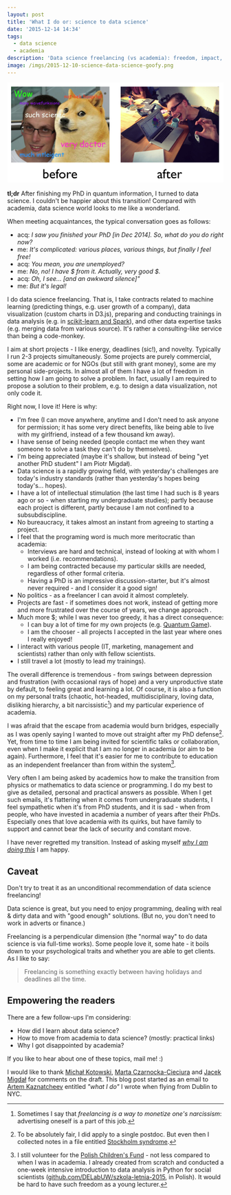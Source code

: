 ```yaml
---
layout: post
title: 'What I do or: science to data science'
date: '2015-12-14 14:34'
tags:
  - data science
  - academia
description: 'Data science freelancing (vs academia): freedom, impact, meritocracy, fast pace, money.'
image: /imgs/2015-12-10-science-data-science-goofy.png
---
```


![Science to Data Science (goofy)](/imgs/2015-12-10-science-data-science-goofy.png)

**tl;dr** After finishing my PhD in quantum information, I turned to data science. I couldn't be happier about this transition! Compared with academia, data science world looks to me like a wonderland.

When meeting acquaintances, the typical conversation goes as follows:

* acq: _I saw you finished your PhD [in Dec 2014]. So, what do you do right now?_
* me: _It's complicated: various places, various things, but finally I feel free!_
* acq: _You mean, you are unemployed?_
* me: _No, no! I have $ from it. Actually, very good $._
* acq: _Oh, I see... [and an awkward silence]"_
* me: _But it's legal!_

I do data science freelancing. That is, I take contracts related to machine learning (predicting things, e.g. user growth of a company), data visualization (custom charts in D3.js), preparing and conducting trainings in data analysis (e.g. in [scikit-learn and Spark](http://workshops.deepsense.io/)), and other data expertise tasks (e.g. merging data from various source). It's rather a consulting-like service than being a code-monkey.

I aim at short projects - I like energy, deadlines (sic!), and novelty. Typically I run 2-3 projects simultaneously.
Some projects are purely commercial, some are academic or for NGOs (but still with grant money), some are my personal side-projects.
In almost all of them I have a lot of freedom in setting how I am going to solve a problem. In fact, usually I am required to propose a solution to their problem, e.g. to design a data visualization, not only code it.

Right now, I love it! Here is why:

* I'm free (I can move anywhere, anytime and I don't need to ask anyone for permission; it has some very direct benefits, like being able to live with my girlfriend, instead of a few thousand km away).
* I have sense of being needed (people contact me when they want someone to solve a task they can't do by themselves).
* I'm being appreciated (maybe it's shallow, but instead of being "yet another PhD student" I am Piotr Migdał).
* Data science is a rapidly growing field, with yesterday's challenges are today's industry standards (rather than yesterday's hopes being today's... hopes).
* I have a lot of intellectual stimulation (the last time I had such is 8 years ago or so - when starting my undergraduate studies); partly because each project is different, partly because I am not confined to a subsubdiscipline.
* No bureaucracy, it takes almost an instant from agreeing to starting a project.
* I feel that the programing word is much more meritocratic than academia:
  * Interviews are hard and technical, instead of looking at with whom I worked (i.e. recommendations).
  * I am being contracted because my particular skills are needed, regardless of other formal criteria.
  * Having a PhD is an impressive discussion-starter, but it's almost never required - and I consider it a good sign!
* No politics - as a freelancer I can avoid it almost completely.
* Projects are fast - if sometimes does not work, instead of getting more and more frustrated over the course of years, we change approach .
* Much more $; while I was never too greedy, it has a direct consequence:
  * I can buy a lot of time for my own projects (e.g. [Quantum Game](http://quantumgame.io/)).
  * I am the chooser - all projects I accepted in the last year where ones I really enjoyed!
* I interact with various people (IT, marketing, management and scientists) rather than only with fellow scientists.
* I still travel a lot (mostly to lead my trainings).

The overall difference is tremendous - from swings between depression and frustration (with occasional rays of hope) and a very unproductive state by default, to feeling great and learning a lot. Of course, it is also a function on my personal traits (chaotic, hot-headed, multidisciplinary, loving data, disliking hierarchy, a bit narcissistic[^1]) and my particular experience of academia.

I was afraid that the escape from academia would burn bridges, especially as I was openly saying I wanted to move out straight after my PhD defense[^2]. Yet, from time to time I am being invited for scientific talks or collaboration, even when I make it explicit that I am no longer in academia (or aim to be again). Furthermore, I feel that it's easier for me to contribute to education as an independent freelancer than from within the system[^3].

Very often I am being asked by academics how to make the transition from physics or mathematics to data science or programming. I do my best to give as detailed, personal and practical answers as possible. When I get such emails, it's flattering when it comes from undergraduate students, I feel sympathetic when it's from PhD students, and it is sad - when from people, who have invested in academia a number of years after their PhDs. Especially ones that love academia with its quirks, but have family to support and cannot bear the lack of security and constant move.

I have never regretted my transition. Instead of asking myself *[why I am doing this](http://www.phdcomics.com/comics/archive.php?comicid=3)* I am happy.

## Caveat

Don't try to treat it as an unconditional recommendation of data science freelancing!

Data science is great, but you need to enjoy programming, dealing with real & dirty data and with "good enough" solutions. (But no, you don't need to work in adverts or finance.)

Freelancing is a perpendicular dimension (the "normal way" to do data science is via full-time works). Some people love it, some hate - it boils down to your psychological traits and whether you are able to get clients. As I like to say:

> Freelancing is something exactly between having holidays and deadlines all the time.

## Empowering the readers

There are a few follow-ups I'm considering:

* How did I learn about data science?
* How to move from academia to data science? (mostly: practical links)
* Why I got disappointed by academia?

If you like to hear about one of these topics, mail me! :)

I would like to thank [Michał Kotowski](http://www.math.toronto.edu/~michal/), [Marta Czarnocka-Cieciura](http://martaczc.deviantart.com/) and [Jacek Migdał](http://jacek.migdal.pl/) for comments on the draft. This blog post started as an email to [Artem Kaznatcheev](https://plus.google.com/101780559173703781847) entitled *"what I do"* I wrote when flying from Dublin to NYC.

[^1]: Sometimes I say that *freelancing is a way to monetize one's narcissism*: advertising oneself is a part of this job.
[^2]: To be absolutely fair, I did apply to a single postdoc. But even then I collected notes in a file entitled [Stockholm syndrome](https://en.wikipedia.org/wiki/Stockholm_syndrome).
[^3]: I still volunteer for the [Polish Children's Fund](https://en.wikipedia.org/wiki/Polish_Children%27s_Fund) - not less compared to when I was in academia. I already created from scratch and conducted a one-week intensive introduction to data analysis in Python for social scientists ([github.com/DELabUW/szkola-letnia-2015](https://github.com/DELabUW/szkola-letnia-2015), in Polish). It would be hard to have such freedom as a young lecturer.
